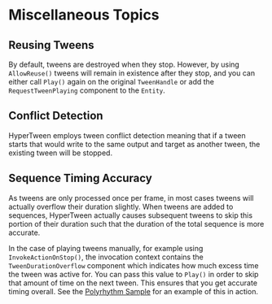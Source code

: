 # Miscellaneous Topics

## Reusing Tweens

By default, tweens are destroyed when they stop. However, by using `AllowReuse()` tweens will remain in existence after they stop, and you can either call `Play()` again on the original `TweenHandle` or add the `RequestTweenPlaying` component to the `Entity`.

## Conflict Detection

HyperTween employs tween conflict detection meaning that if a tween starts that would write to the same output and target as another tween, the existing tween will be stopped.

## Sequence Timing Accuracy

As tweens are only processed once per frame, in most cases tweens will actually overflow their duration slightly. When tweens are added to sequences, HyperTween actually causes subsequent tweens to skip this portion of their duration such that the duration of the total sequence is more accurate.

In the case of playing tweens manually, for example using `InvokeActionOnStop()`, the invocation context contains the `TweenDurationOverflow` component which indicates how much excess time the tween was active for. You can pass this value to `Play()` in order to skip that amount of time on the next tween. This ensures that you get accurate timing overall. See the [Polyrhythm Sample](https://github.com/david-rzepa/HyperTween/tree/main/Samples~/Polyrhythm) for an example of this in action. 